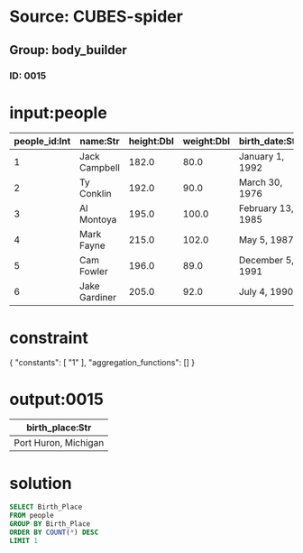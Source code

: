 # Source: CUBES-spider
## Group: body_builder
### ID: 0015

# input:people

| people_id:Int | name:Str | height:Dbl | weight:Dbl | birth_date:Str | birth_place:Str |
|---|---|---|---|---|---|
| 1 | Jack Campbell | 182.0 | 80.0 | January 1, 1992 | Port Huron, Michigan |
| 2 | Ty Conklin | 192.0 | 90.0 | March 30, 1976 | Anchorage, Alaska |
| 3 | Al Montoya | 195.0 | 100.0 | February 13, 1985 | Glenview, Illinois |
| 4 | Mark Fayne | 215.0 | 102.0 | May 5, 1987 | Nashua, New Hampshire |
| 5 | Cam Fowler | 196.0 | 89.0 | December 5, 1991 | Farmington Hills, Michigan |
| 6 | Jake Gardiner | 205.0 | 92.0 | July 4, 1990 | Minnetonka, Minnesota |

# constraint

{
  "constants": [
    "1"
  ],
  "aggregation_functions": []
}

# output:0015

| birth_place:Str |
|---|
| Port Huron, Michigan |

# solution

```sql
SELECT Birth_Place
FROM people
GROUP BY Birth_Place
ORDER BY COUNT(*) DESC
LIMIT 1
```
